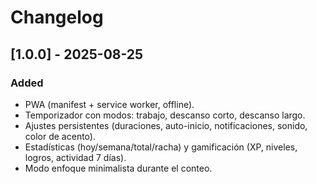 # Changelog

## [1.0.0] - 2025-08-25
### Added
- PWA (manifest + service worker, offline).
- Temporizador con modos: trabajo, descanso corto, descanso largo.
- Ajustes persistentes (duraciones, auto-inicio, notificaciones, sonido, color de acento).
- Estadísticas (hoy/semana/total/racha) y gamificación (XP, niveles, logros, actividad 7 días).
- Modo enfoque minimalista durante el conteo.

